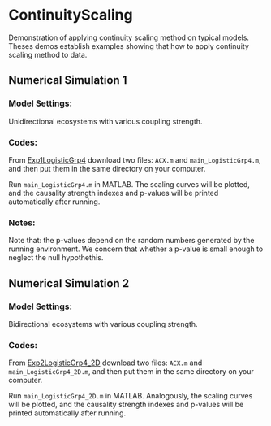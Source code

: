 # ContinuityScaling
Demonstration of applying continuity scaling method on typical models. 
Theses demos establish examples showing that how to apply continuity scaling method to data.

## Numerical Simulation 1

### Model Settings:

Unidirectional ecosystems with various coupling strength.

### Codes:

From [Exp1LogisticGrp4](https://github.com/bianzhiyu/ContinuityScaling/tree/main/Exp1LogisticGrp4) download two files: 
`ACX.m` and `main_LogisticGrp4.m`, and then 
put them in the same directory on your computer. 

Run `main_LogisticGrp4.m` in MATLAB. 
The scaling curves will be plotted, and the causality strength indexes and p-values will be printed automatically after running.

### Notes:

Note that: the p-values depend on the random numbers generated by the running environment. 
We concern that whether a p-value is small enough to neglect the null hypothethis.


## Numerical Simulation 2

### Model Settings:

Bidirectional ecosystems with various coupling strength.

### Codes:

From [Exp2LogisticGrp4_2D](https://github.com/bianzhiyu/ContinuityScaling/tree/main/Exp2LogisticGrp4_2D) download two files: 
`ACX.m` and `main_LogisticGrp4_2D.m`, and then 
put them in the same directory on your computer. 

Run `main_LogisticGrp4_2D.m` in MATLAB. 
Analogously, the scaling curves will be plotted, and the causality strength indexes and p-values will be printed automatically after running.


